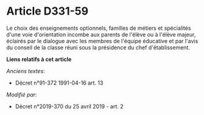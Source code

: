 # Article D331-59

Le choix des enseignements optionnels, familles de métiers et spécialités d'une voie d'orientation incombe aux parents de
l'élève ou à l'élève majeur, éclairés par le dialogue avec les membres de l'équipe éducative et par l'avis du conseil de la
classe réuni sous la présidence du chef d'établissement.

**Liens relatifs à cet article**

_Anciens textes_:

  - Décret n°91-372 1991-04-16 art. 13

_Modifié par_:

  - Décret n°2019-370 du 25 avril 2019 - art. 2
